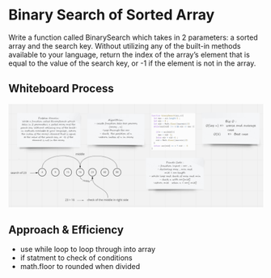 # Binary Search of Sorted Array
Write a function called BinarySearch which takes in 2 parameters: a sorted array and the search key. Without utilizing any of the built-in methods available to your language, return the index of the array’s element that is equal to the value of the search key, or -1 if the element is not in the array.

## Whiteboard Process
![](./binarySearchWork.png)

## Approach & Efficiency

- use while loop to loop through into array
- if statment to check of conditions
- math.floor to rounded when divided

